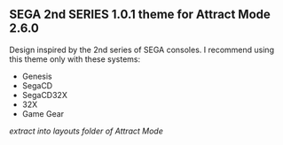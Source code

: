 ## SEGA 2nd SERIES 1.0.1 theme for Attract Mode 2.6.0
Design inspired by the 2nd series of SEGA consoles.
I recommend using this theme only with these systems: 
- Genesis
- SegaCD
- SegaCD32X
- 32X
- Game Gear

*extract into layouts folder of Attract Mode*